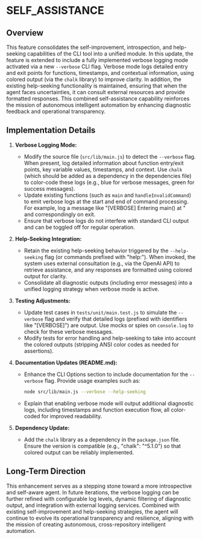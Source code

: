 # SELF_ASSISTANCE

## Overview
This feature consolidates the self-improvement, introspection, and help-seeking capabilities of the CLI tool into a unified module. In this update, the feature is extended to include a fully implemented verbose logging mode activated via a new `--verbose` CLI flag. Verbose mode logs detailed entry and exit points for functions, timestamps, and contextual information, using colored output (via the `chalk` library) to improve clarity. In addition, the existing help-seeking functionality is maintained, ensuring that when the agent faces uncertainties, it can consult external resources and provide formatted responses. This combined self-assistance capability reinforces the mission of autonomous intelligent automation by enhancing diagnostic feedback and operational transparency.

## Implementation Details
1. **Verbose Logging Mode:**
   - Modify the source file (`src/lib/main.js`) to detect the `--verbose` flag. When present, log detailed information about function entry/exit points, key variable values, timestamps, and context. Use `chalk` (which should be added as a dependency in the dependencies file) to color-code these logs (e.g., blue for verbose messages, green for success messages).
   - Update existing functions (such as `main` and `handleInvalidCommand`) to emit verbose logs at the start and end of command processing. For example, log a message like "[VERBOSE] Entering main() at <timestamp>" and correspondingly on exit.
   - Ensure that verbose logs do not interfere with standard CLI output and can be toggled off for regular operation.

2. **Help-Seeking Integration:**
   - Retain the existing help-seeking behavior triggered by the `--help-seeking` flag (or commands prefixed with "help:"). When invoked, the system uses external consultation (e.g., via the OpenAI API) to retrieve assistance, and any responses are formatted using colored output for clarity.
   - Consolidate all diagnostic outputs (including error messages) into a unified logging strategy when verbose mode is active.

3. **Testing Adjustments:**
   - Update test cases in `tests/unit/main.test.js` to simulate the `--verbose` flag and verify that detailed logs (prefixed with identifiers like "[VERBOSE]") are output. Use mocks or spies on `console.log` to check for these verbose messages.
   - Modify tests for error handling and help-seeking to take into account the colored outputs (stripping ANSI color codes as needed for assertions).

4. **Documentation Updates (README.md):**
   - Enhance the CLI Options section to include documentation for the `--verbose` flag. Provide usage examples such as:
     ```bash
     node src/lib/main.js --verbose --help-seeking
     ```
   - Explain that enabling verbose mode will output additional diagnostic logs, including timestamps and function execution flow, all color-coded for improved readability.

5. **Dependency Update:**
   - Add the `chalk` library as a dependency in the `package.json` file. Ensure the version is compatible (e.g., "chalk": "^5.1.0") so that colored output can be reliably implemented.

## Long-Term Direction
This enhancement serves as a stepping stone toward a more introspective and self-aware agent. In future iterations, the verbose logging can be further refined with configurable log levels, dynamic filtering of diagnostic output, and integration with external logging services. Combined with existing self-improvement and help-seeking strategies, the agent will continue to evolve its operational transparency and resilience, aligning with the mission of creating autonomous, cross-repository intelligent automation.
